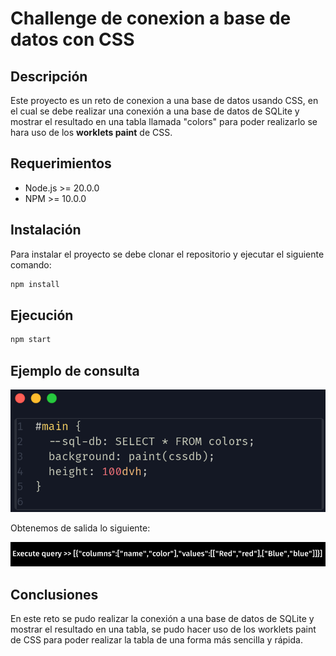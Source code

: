 # Challenge de conexion a base de datos con CSS

## Descripción

Este proyecto es un reto de conexion a una base de datos usando CSS, en el cual se debe realizar una conexión a una base de datos
de SQLite y mostrar el resultado en una tabla llamada "colors" para poder realizarlo se hara uso de los **worklets paint** de CSS.

## Requerimientos

- Node.js >= 20.0.0
- NPM >= 10.0.0

## Instalación

Para instalar el proyecto se debe clonar el repositorio y ejecutar el siguiente comando:

```bash
npm install
```

## Ejecución

```bash
npm start
```

## Ejemplo de consulta

![Ejemplo de consulta](./example.png)

Obtenemos de salida lo siguiente:

![Ejemplo de salida](./output.png)

## Conclusiones

En este reto se pudo realizar la conexión a una base de datos de SQLite y mostrar el resultado en una tabla, se pudo hacer uso de los worklets paint de CSS para poder realizar la tabla de una forma más sencilla y rápida.
